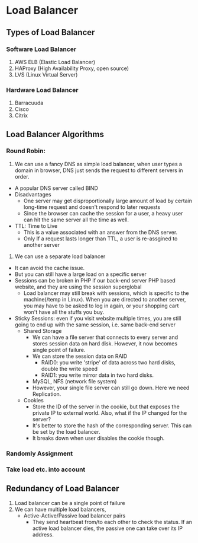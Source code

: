 
# Load Balancer

## Types of Load Balancer
### Software Load Balancer
1. AWS ELB (Elastic Load Balancer)
2. HAProxy (High Availability Proxy, open source)
3. LVS (Linux Virtual Server) 

### Hardware Load Balancer
1. Barracuuda
2. Cisco
3. Citrix


## Load Balancer Algorithms
### Round Robin:
1. We can use a fancy DNS as simple load balancer, when user types a domain in browser, DNS just sends the request to different servers in order.
  * A popular DNS server called BIND
  * Disadvantages
     * One server may get disproportionally large amount of load by certain long-time request and doesn't respond to later requests
     * Since the browser can cache the session for a user, a heavy user can hit the same server all the time as well.
  * TTL: Time to Live
     * This is a value associated with an answer from the DNS server.
     * Only If a request lasts longer than TTL, a user is re-assgined to another server
1. We can use a separate load balancer
  * It can avoid the cache issue.
  * But you can still have a large load on a specific server
  * Sessions can be broken in PHP if our back-end server PHP based website, and they are using the session superglobal 
     * Load balancer may still break with sessions, which is specific to the machine(/temp in Linux). When you are directed to another server, you may have to be asked to log in again, or your shopping cart won't have all the stuffs you buy.
  * Sticky Sessions: even if you visit website multiple times, you are still going to end up with the same session, i.e. same back-end server
     * Shared Storage
        * We can have a file server that connects to every server and stores session data on hard disk. However, it now becomes single point of failure.
        * We can store the session data on RAID
           * RAID0: you write 'stripe' of data across two hard disks, double the write speed
           * RAID1: you write mirror data  in two hard disks.
        * MySQL, NFS (network file system)
        * However, your single file server can still go down. Here we need Replication.
     * Cookies
        * Store the ID of the server in the cookie, but that exposes the private IP to external world. Also, what if the IP changed  for the server?
        * It's better to store the hash of the corresponding server. This can be set by the load balancer.
        * It breaks down when user disables the cookie though.

### Randomly Assignment

### Take load etc. into account


## Redundancy of Load Balancer
1. Load balancer can be a single point of failure
2. We can have multiple load balancers, 
   * Active-Active/Passive load balancer pairs
      * They send heartbeat from/to each other to check the status. If an active load balancer dies, the passive one can take over its IP address.
